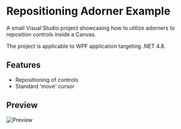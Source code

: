 # Repositioning Adorner Example

A small Visual Studio project showcasing how to utilize adorners to reposition controls inside a Canvas.

The project is applicable to WPF application targeting .NET 4.8.

## Features

- Repositioning of controls
- Standard 'move' cursor

## Preview

![Preview](docs/assets/preview.gif)
